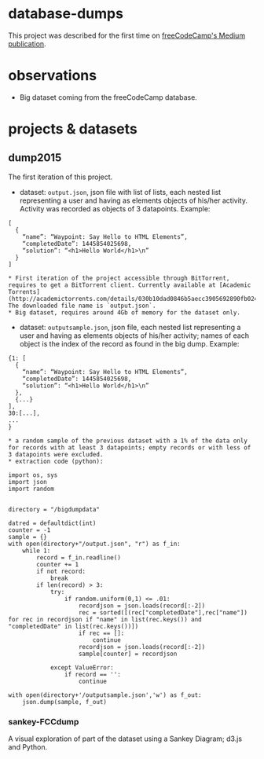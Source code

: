 # database-dumps

This project was described for the first time on [freeCodeCamp's Medium publication](https://medium.freecodecamp.org/free-code-camp-christmas-special-giving-the-gift-of-data-6ecbf0313d62). 

# observations

* Big dataset coming from the freeCodeCamp database.

# projects & datasets

## dump2015

The first iteration of this project. 

* dataset: `output.json`, json file with list of lists, each nested list representing a user and having as elements objects of his/her activity. Activity was recorded as objects of 3 datapoints. Example:
```
[
  {
    “name”: “Waypoint: Say Hello to HTML Elements”,
    “completedDate”: 1445854025698,
    “solution”: “<h1>Hello World</h1>\n”
  }
]
```
	* First iteration of the project accessible through BitTorrent, requires to get a BitTorrent client. Currently available at [Academic Torrents](http://academictorrents.com/details/030b10dad0846b5aecc3905692890fb02404adbf). The downloaded file name is `output.json`.
	* Big dataset, requires around 4Gb of memory for the dataset only.

* dataset: `outputsample.json`, json file, each nested list representing a user and having as elements objects of his/her activity; names of each object is the index of the record as found in the big dump. Example:
```
{1: [
  {
    “name”: “Waypoint: Say Hello to HTML Elements”,
    “completedDate”: 1445854025698,
    “solution”: “<h1>Hello World</h1>\n”
  },
  {...}
],
30:[...],
...
}

```

	* a random sample of the previous dataset with a 1% of the data only for records with at least 3 datapoints; empty records or with less of 3 datapoints were excluded.
	* extraction code (python):

```
import os, sys
import json
import random


directory = "/bigdumpdata"

datred = defaultdict(int)
counter = -1
sample = {}
with open(directory+"/output.json", "r") as f_in:
    while 1:
        record = f_in.readline()
        counter += 1
        if not record:
            break
        if len(record) > 3:
            try:
                if random.uniform(0,1) <= .01:
                    recordjson = json.loads(record[:-2])
                    rec = sorted([(rec["completedDate"],rec["name"]) for rec in recordjson if "name" in list(rec.keys()) and "completedDate" in list(rec.keys())])
                    if rec == []:
                        continue
                    recordjson = json.loads(record[:-2])
                    sample[counter] = recordjson

            except ValueError:
                if record == '':
                    continue

with open(directory+'/outputsample.json','w') as f_out:
    json.dump(sample, f_out)
```

### sankey-FCCdump

A visual exploration of part of the dataset using a Sankey Diagram; d3.js and Python.
